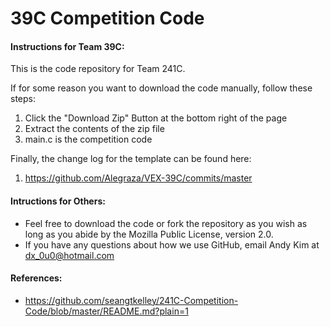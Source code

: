 # 39C Competition Code
 
#### Instructions for Team 39C:

This is the code repository for Team 241C.
 
If for some reason you want to download the code manually, follow these steps:
  1. Click the "Download Zip" Button at the bottom right of the page
  2. Extract the contents of the zip file
  3. main.c is the competition code
 
Finally, the change log for the template can be found here:
  1. https://github.com/Alegraza/VEX-39C/commits/master
 
 
#### Intructions for Others:
  * Feel free to download the code or fork the repository as you wish as long as you abide by the Mozilla Public License, version 2.0.
  * If you have any questions about how we use GitHub, email Andy Kim at dx_0u0@hotmail.com

#### References:
  * https://github.com/seangtkelley/241C-Competition-Code/blob/master/README.md?plain=1
